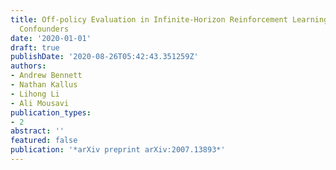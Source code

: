 ```yaml
---
title: Off-policy Evaluation in Infinite-Horizon Reinforcement Learning with Latent
  Confounders
date: '2020-01-01'
draft: true
publishDate: '2020-08-26T05:42:43.351259Z'
authors:
- Andrew Bennett
- Nathan Kallus
- Lihong Li
- Ali Mousavi
publication_types:
- 2
abstract: ''
featured: false
publication: '*arXiv preprint arXiv:2007.13893*'
---
```


